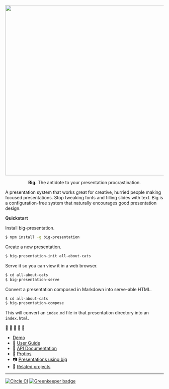 <p align="center">
  <img width="540" src='.github/logo.png' />
</p>

<p align="center">
  <strong>Big.</strong> The antidote to your presentation procrastination.
</p>

A presentation system that works great for creative, hurried people making
focused presentations. Stop tweaking fonts and filling slides with text.
Big is a configuration-free system that naturally encourages good presentation
design.

**Quickstart**

Install big-presentation.

```sh
$ npm install -g big-presentation
```

Create a new presentation.

```sh
$ big-presentation-init all-about-cats
```

Serve it so you can view it in a web browser.

```sh
$ cd all-about-cats
$ big-presentation-serve
```

Convert a presentation composed in Markdown into serve-able HTML.

```sh
$ cd all-about-cats
$ big-presentation-compose
```

This will convert an `index.md` file in that presentation directory into an `index.html`.

:tada: :tada: :tada: :tada: :tada:

* [Demo](http://macwright.org/big/demo.html)
* :blue_book: [User Guide](docs/user-guide.md)
* :green_book: [API Documentation](docs/api.md)
* :pencil: [Protips](docs/protips.md)
* :camera: [Presentations using big](docs/awesome-big.md)
* :grapes: [Related projects](docs/see-also.md)

---

[![Circle CI](https://circleci.com/gh/tmcw/big/tree/gh-pages.svg?style=shield&circle-token=2963848e42fe67b8a66a2ad2d6dd99d05bdde6a4)](https://circleci.com/gh/tmcw/big/tree/gh-pages) [![Greenkeeper badge](https://badges.greenkeeper.io/tmcw/big.svg)](https://greenkeeper.io/)
